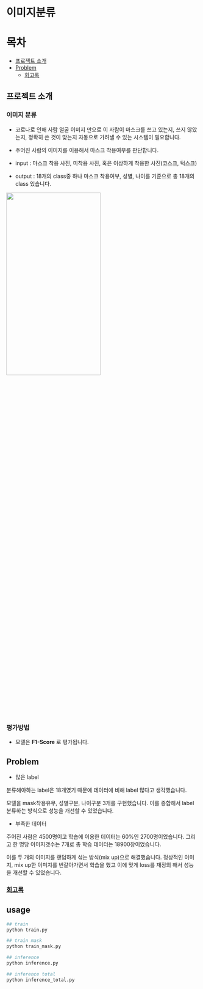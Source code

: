 # 이미지분류

# 목차

- [프로젝트 소개](#프로젝트-소개)
- [Problem](#problem)
  - [회고록](#회고록)

## 프로젝트 소개

### 이미지 분류

- 코로나로 인해 사람 얼굴 이미지 만으로 이 사람이 마스크를 쓰고 있는지, 쓰지 않았는지, 정확히 쓴 것이 맞는지 자동으로 가려낼 수 있는 시스템이 필요합니다.
- 주어진 사람의 이미지를 이용해서 마스크 착용여부를 판단합니다.

- input : 마스크 착용 사진, 미착용 사진, 혹은 이상하게 착용한 사진(코스크, 턱스크)
- output : 18개의 class중 하나
마스크 착용여부, 성별, 나이를 기준으로 총 18개의 class 있습니다.

<img src = "https://user-images.githubusercontent.com/59329586/122631415-aac55480-d106-11eb-99f3-b67606f47cbc.png" width="70%" height="35%">

### 평가방법

- 모델은 **F1-Score** 로 평가됩니다.

## Problem

- 많은 label

분류해야하는 label은 18개였기 때문에 데이터에 비해 label 많다고 생각했습니다.

모델을 mask착용유무, 성별구분, 나이구분 3개를 구현했습니다. 이를 종합해서 label분류하는 방식으로 성능을 개선할 수 있었습니다.


- 부족한 데이터

주어진 사람은 4500명이고 학습에 이용한 데이터는 60%인 2700명이었습니다. 그리고 한 명당 이미지갯수는 7개로 총 학습 데이터는 18900장이었습니다.

이를 두 개의 이미지를 랜덤하게 섞는 방식(mix up)으로 해결했습니다. 정상적인 이미지, mix up한 이미지를 번갈아가면서 학습을 했고 이에 맞게 loss를 재정의 해서 성능을 개선할 수 있었습니다.

### [회고록](https://www.notion.so/69decf96ae41409a997b985d3f0c60d5)

## usage

```python
## train
python train.py

## train mask
python train_mask.py

## inference
python inference.py

## inference total
python inference_total.py
```
